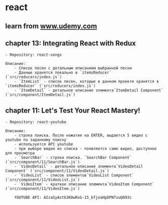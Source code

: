 # react

## learn from www.udemy.com 

## chapter 13: Integrating React with Redux
	
	- Repository: react-songs
	
	Описание:
		- Список песен с детальным описанием выбранной песни
		- Данные хранятся локально в `itemsReducer` (`src/reducers/index.js`)
		- `ItemList` - список песен, которые в данном проекте хранятся в `itemsReducer` (`src/reducers/index.js`)
		- `ItemDetail` - детальное описание элемента`ItemDetail Component` (`src/component/ItemDetail.js`)
		
## chapter 11: Let's Test Your React Mastery!

	- Repository: react-youtube
	
	Описание:
		- строка поиска. После нажатия на ENTER, выдается 5 видео с youtube по заданному поиску
		- используется API youtube
		- при выборе видео из списка - появляется само видео, доступное для просмотра
		- `SearchBar` - строка поиска. `SearchBar Component` (`src/component/11/SearchBar.js`)
		- `VideoDetail` - детальное описание элемента`VideoDetail Component` (`src/component/11/VideoDetail.js`)
		- `VideoList` - список элементов`VideoList Component` (`src/component/11/VideoList.js`)
		- `VideoItem` - краткое описание элемента`VideoItem Component` (`src/component/11/VideoItem.js`)
		
		YOUTUBE API: AIzaSyAstb3K0wRxG-15_bfjoaHpDPNTvuQ093c